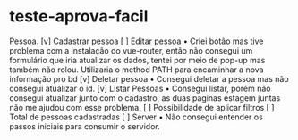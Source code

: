 # teste-aprova-facil

Pessoa.
[v] Cadastrar pessoa
[  ] Editar pessoa
• Criei botão mas tive problema com a instalação do vue-router, então não consegui um formulário que iria atualizar os dados, tentei por meio de pop-up mas também não rolou. Utilizaria o method PATH para encaminhar a nova informação pro bd
[v] Deletar pessoa
• Consegui deletar a pessoa mas não consegui atualizar o id.
[v] Listar Pessoas
• Consegui listar, porém não consegui atualizar junto com o cadastro, as duas paginas estagem juntas não me ajudou com esse problema.
[  ] Possibilidade de aplicar filtros
[  ] Total de pessoas cadastradas
[  ] Server
• Não consegui entender os passos iniciais para consumir o servidor.
